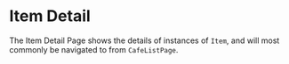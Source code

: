 # Item Detail

The Item Detail Page shows the details of instances of `Item`, and will most commonly be navigated to from `CafeListPage`.
